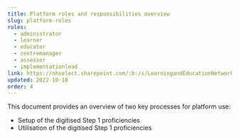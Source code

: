 ```yaml
---
title: Platform roles and responsibilities overview
slug: platform-roles
roles:
  - administrator
  - learner
  - educator
  - centremanager
  - assessor
  - implementationlead
link: https://nhselect.sharepoint.com/:b:/s/LearningandEducationNetworks/DSP/EZ8EWHu7eZ9DgAqO0m_M8vkBU8VyvGGGD6ukcC8vwDpt7g
updated: 2022-10-18
order: 4
---
```

This document provides an overview of two key processes for platform use:​

- Setup of the digitised Step 1 proficiencies
- Utilisation of the digitised Step 1 proficiencies​

